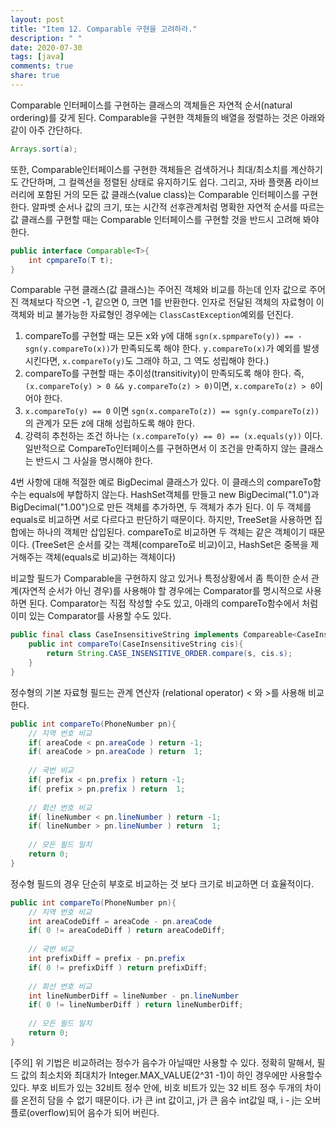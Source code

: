 ```yaml
---
layout: post
title: "Item 12. Comparable 구현을 고려하라."
description: " "
date: 2020-07-30
tags: [java]
comments: true
share: true
---
```


Comparable 인터페이스를 구현하는 클래스의 객체들은 자연적 순서(natural ordering)를 갖게 된다.
Comparable을 구현한 객체들의 배열을 정렬하는 것은 아래와 같이 아주 간단하다.
```java
Arrays.sort(a);
```

또한, Comparable인터페이스를 구현한 객체들은 검색하거나 최대/최소치를 계산하기도 간단하며, 그 컬렉션을 
정렬된 상태로 유지하기도 쉽다.
그리고, 자바 플랫폼 라이브러리에 포함된 거의 모든 값 클래스(value class)는 Comparable 인터페이스를 구현 한다.
알파벳 순서나 값의 크기, 또는 시간적 선후관계처럼 명확한 자연적 순서를 따르는 값 클래스를 구현할 때는 
Comparable 인터페이스를 구현할 것을 반드시 고려해 봐야 한다.
```java
public interface Comparable<T>{
	int cpmpareTo(T t);
}
```

Comparable 구현 클래스(값 클래스)는 주어진 객체와 비교를 하는데 인자 값으로 
주어진 객체보다 작으면 -1,
같으면 0,
크면 1를 반환한다.
인자로 전달된 객체의 자료형이 이 객체와 비교 불가능한 자료형인 경우에는 ```ClassCastException```예외를 던진다.

1. compareTo를 구현할 때는 모든 x와 y에 대해 ```sgn(x.spmpareTo(y)) == -sgn(y.compareTo(x))```가 만족되도록 해야 한다.
  ```y.compareTo(x)```가 예외를 발생시킨다면, ```x.compareTo(y)```도 그래야 하고, 그 역도 성립해야 한다.)
2. compareTo를 구현할 때는 추이성(transitivity)이 만족되도록 해야 한다. 
  즉, ```(x.compareTo(y) > 0 && y.compareTo(z) > 0)```이면, ```x.compareTo(z) > 0```이어야 한다.
3. ```x.compareTo(y) == 0``` 이면 ```sgn(x.compareTo(z)) == sgn(y.compareTo(z))```의 관계가 모든 z에 대해 성립하도록 해야 한다.
4. 강력히 추천하는 조건 하나는 ```(x.compareTo(y) == 0) == (x.equals(y))``` 이다.
  일반적으로 CompareTo인터페이스를 구현하면서 이 조건을 만족하지 않는 클래스는 반드시 그 사실을 명시해야 한다.   

4번 사항에 대해 적절한 예로 BigDecimal 클래스가 있다. 이 클래스의 compareTo함수는 equals에 부합하지 않는다.
HashSet객체를 만들고 new BigDecimal("1.0")과 BigDecimal("1.00")으로 만든 객체를 추가하면, 두 객체가 추가 된다.
이 두 객체를 equals로 비교하면 서로 다르다고 판단하기 때문이다.
하지만, TreeSet을 사용하면 집합에는 하나의 객체만 삽입된다. compareTo로 비교하면 두 객체는 같은 객체이기 때문이다.
(TreeSet은 순서를 갖는 객체(compareTo로 비교)이고, HashSet은 중복을 제거해주는 객체(equals로 비교)하는 객체이다)


비교할 필드가 Comparable을 구현하지 않고 있거나 특정상황에서 좀 특이한 순서 관계(자연적 순서가 아닌 경우)를 사용해야 할 경우에는
Comparator를 명시적으로 사용하면 된다. Comparator는 직접 작성할 수도 있고, 아래의 compareTo함수에서 처럼 이미 있는
Comparator를 사용할 수도 있다.
```java
public final class CaseInsensitiveString implements Compareable<CaseInsensitiveString>{
	public int compareTo(CaseInsensitiveString cis){
		return String.CASE_INSENSITIVE_ORDER.compare(s, cis.s);
	}
}
```

정수형의 기본 자료형 필드는 관계 연산자 (relational operator) < 와 >를 사용해 비교한다.
```java
public int compareTo(PhoneNumber pn){
	// 지역 번호 비교
	if( areaCode < pn.areaCode ) return -1;
	if( areaCode > pn.areaCode ) return  1;
	
	// 국번 비교
	if( prefix < pn.prefix ) return -1;
	if( prefix > pn.prefix ) return  1;
	
	// 회선 번호 비교
	if( lineNumber < pn.lineNumber ) return -1;
	if( lineNumber > pn.lineNumber ) return  1;
	
	// 모든 필드 일치
	return 0;
}
``` 

정수형 필드의 경우 단순히 부호로 비교하는 것 보다 크기로 비교하면 더 효율적이다.
```java
public int compareTo(PhoneNumber pn){
	// 지역 번호 비교
	int areaCodeDiff = areaCode - pn.areaCode
	if( 0 != areaCodeDiff ) return areaCodeDiff;
	
	// 국번 비교
	int prefixDiff = prefix - pn.prefix
	if( 0 != prefixDiff ) return prefixDiff;
	
	// 회선 번호 비교
	int lineNumberDiff = lineNumber - pn.lineNumber
	if( 0 != lineNumberDiff ) return lineNumberDiff;	
	
	// 모든 필드 일치
	return 0;
}
```
[주의] 위 기법은 비교하려는 정수가 음수가 아닐때만 사용할 수 있다.
정확히 말해서, 필드 값의 최소치와 최대치가 Integer.MAX_VALUE(2^31 -1)이 하인 경우에만 사용할수 있다.
부호 비트가 있는 32비트 정수 안에, 비호 비트가 있는 32 비트 정수 두개의 차이를 온전히 담을 수 없기 때문이다.
i가 큰 int 값이고, j가 큰 음수 int값일 때, i - j는 오버플로(overflow)되어 음수가 되어 버린다. 